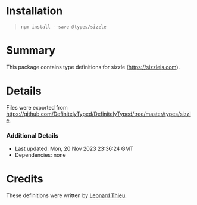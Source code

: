 # Installation
> `npm install --save @types/sizzle`

# Summary
This package contains type definitions for sizzle (https://sizzlejs.com).

# Details
Files were exported from https://github.com/DefinitelyTyped/DefinitelyTyped/tree/master/types/sizzle.

### Additional Details
 * Last updated: Mon, 20 Nov 2023 23:36:24 GMT
 * Dependencies: none

# Credits
These definitions were written by [Leonard Thieu](https://github.com/leonard-thieu).
